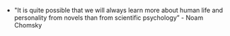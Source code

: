 ---
---


- "It is quite possible that we will always learn more about human life and personality from novels than from scientific psychology” - Noam Chomsky

